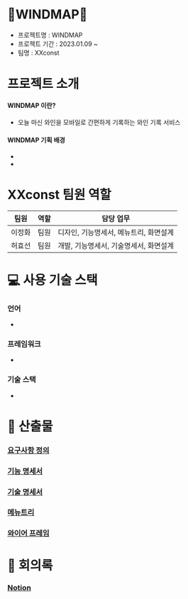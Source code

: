 # 🍷WINDMAP🍷
- 프로젝트명 : WINDMAP
- 프로젝트 기간 : 2023.01.09 ~
- 팀명 : XXconst



# 프로젝트 소개
#### WINDMAP 이란?
- 오늘 마신 와인을 모바일로 간편하게 기록하는 와인 기록 서비스



#### WINDMAP 기획 배경
-
-



# XXconst 팀원 역할
|팀원|역할|담당 업무| 
|:---:|:---:|:---:| 
|이정화|팀원|디자인, 기능명세서, 메뉴트리, 화면설계| 
|허효선|팀원|개발, 기능명세서, 기술명세서, 화면설계| 



# 💻 사용 기술 스택
### 언어
-
### 프레임워크
-
### 기술 스택
-


# 📑 산출물

### [요구사항 정의](https://jeweled-sprout-d9a.notion.site/5a9a165ae7694fd2ab85074158ad0942)
### [기능 명세서](https://jeweled-sprout-d9a.notion.site/0ded5d4d6a5d4603848c7c067fa1b320)
### [기술 명세서](https://jeweled-sprout-d9a.notion.site/7e5a6f423b8e4e31ab372b9f6b1cdb80)
### [메뉴트리](https://jeweled-sprout-d9a.notion.site/f5baa8277e504e91a125a1074d34ad06)
### [와이어 프레임](https://jeweled-sprout-d9a.notion.site/d59a6881eb7f410fb8d61ad0ef4d8afe)


# 📝 회의록
### [Notion](https://jeweled-sprout-d9a.notion.site/ed74032645814eb0ad98ef2be2a10f0e?v=6334b58d32b4403ab9792a8556d24e57)
